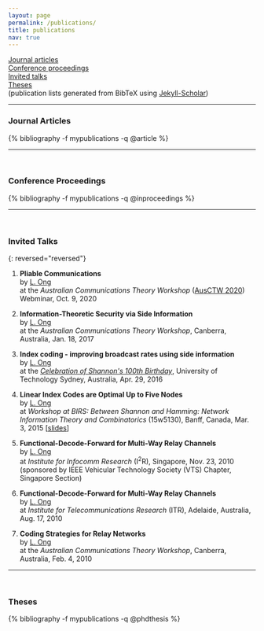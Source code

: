 ```yaml
---
layout: page
permalink: /publications/
title: publications
nav: true
---
```


<a href="#journal">Journal articles</a><br>
<a href="#conf">Conference proceedings</a><br>
<a href="#talk">Invited talks</a><br>
<a href="#thesis">Theses</a><br>
(publication lists generated from BibTeX using [Jekyll-Scholar](https://www.rubydoc.info/gems/jekyll-scholar/0.4.0))

***
<h3 id="journal">Journal Articles</h3>

{% bibliography -f mypublications -q @article %}

***
<br>
<h3 id="conf">Conference Proceedings</h3>

{% bibliography -f mypublications -q @inproceedings %}

***
<br>
<h3 id="talk">Invited Talks</h3>

{: reversed="reversed"}

1. **Pliable Communications**<br>
by <ins>L. Ong</ins><br>
at the *Australian Communications Theory Workshop* ([AusCTW 2020](https://sites.google.com/view/ausctw/)) Webminar, Oct. 9, 2020

1. **Information-Theoretic Security via Side Information**<br>
by <ins>L. Ong</ins><br>
at the *Australian Communications Theory Workshop*, Canberra, Australia, Jan. 18, 2017

1. **Index coding - improving broadcast rates using side information**<br>
by <ins>L. Ong</ins><br>
at the [*Celebration of Shannon's 100th Birthday*](http://sites.google.com/site/shannon100th/home), University of Technology Sydney, Australia, Apr. 29, 2016

1. **Linear Index Codes are Optimal Up to Five Nodes**<br>
by <ins>L. Ong</ins><br>
at *Workshop at BIRS: Between Shannon and Hamming: Network Information Theory and Combinatorics* (15w5130), Banff, Canada, Mar. 3, 2015 [[slides](http://www.birs.ca//workshops//2015/15w5130/files/ong.pdf)] 

1. **Functional-Decode-Forward for Multi-Way Relay Channels**<br>
by <ins>L. Ong</ins><br>
at *Institute for Infocomm Research* (I<sup>2</sup>R), Singapore, Nov. 23, 2010<br>
(sponsored by IEEE Vehicular Technology Society (VTS) Chapter, Singapore Section)

1. **Functional-Decode-Forward for Multi-Way Relay Channels**<br>
by <ins>L. Ong</ins><br>
at *Institute for Telecommunications Research*  (ITR), Adelaide, Australia, Aug. 17, 2010

1. **Coding Strategies for Relay Networks**<br>
by <ins>L. Ong</ins><br>
at the *Australian Communications Theory Workshop*, Canberra, Australia, Feb. 4, 2010

***
<br>
<h3 id="thesis">Theses</h3>

{% bibliography -f mypublications -q @phdthesis %}